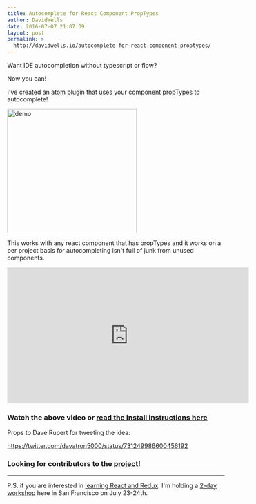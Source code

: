 ```yaml
---
title: Autocomplete for React Component PropTypes
author: DavidWells
date: 2016-07-07 21:07:39
layout: post
permalink: >
  http://davidwells.io/autocomplete-for-react-component-proptypes/
---
```


<p>Want IDE autocompletion without typescript or flow?</p>

Now you can!

I've created an [atom plugin](https://atom.io/packages/atom-react-autocomplete) that uses your component propTypes to autocomplete!

<img src="https://cloud.githubusercontent.com/assets/532272/16675986/dffd63ae-447a-11e6-9ca7-2076d514a8e9.gif" alt="demo" width="300" height="288" class="right size-medium wp-image-5323" />

This works with any react component that has propTypes and it works on a per project basis for autocompleting isn't full of junk from unused components.

<iframe width="560" height="315" src="https://www.youtube.com/embed/UhR0JuWWhGI" frameborder="0" gesture="media" allow="encrypted-media" allowfullscreen></iframe>

### Watch the above video or [read the install instructions here](https://github.com/DavidWells/atom-react-autocomplete#install-instructions)

Props to Dave Rupert for tweeting the idea:

https://twitter.com/davatron5000/status/731249986600456192

### Looking for contributors to the [project](https://github.com/DavidWells/atom-react-autocomplete)!

-----

P.S. if you are interested in [learning React and Redux](https://www.eventbrite.com/e/react-js-foundation-hands-on-workshop-tickets-26089896583). I'm holding a [2-day workshop](https://www.eventbrite.com/e/react-js-foundation-hands-on-workshop-tickets-26089896583) here in San Francisco on July 23-24th.
